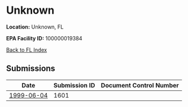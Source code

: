 # Unknown

**Location:** Unknown, FL

**EPA Facility ID:** 100000019384

[Back to FL Index](../../index.md)

## Submissions

| Date | Submission ID | Document Control Number |
|------|--------------|-------------------------|
| [1999-06-04](submissions/1601.md) | 1601 |  |
